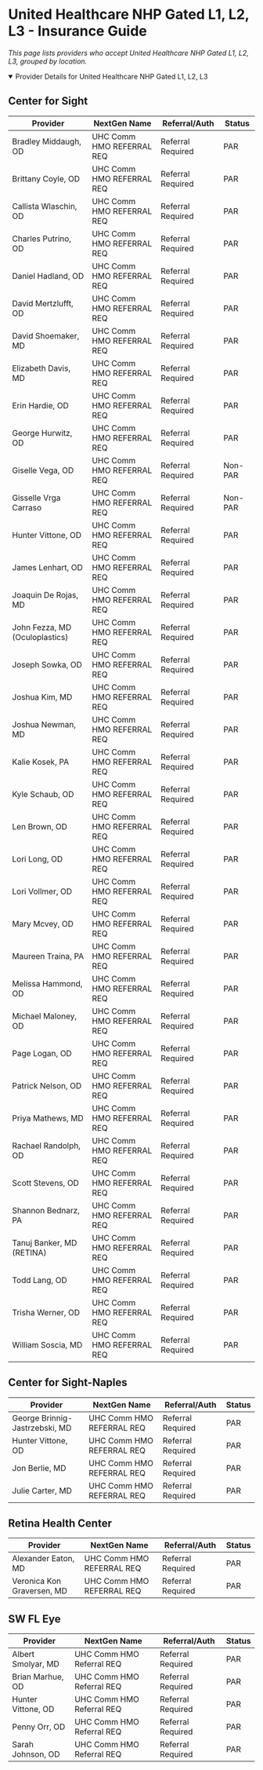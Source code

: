 # United Healthcare NHP Gated L1, L2, L3 - Insurance Guide

*This page lists providers who accept United Healthcare NHP Gated L1, L2, L3, grouped by location.*

<details open><summary>Provider Details for United Healthcare NHP Gated L1, L2, L3</summary>

## Center for Sight

| Provider | NextGen Name | Referral/Auth | Status |
|----------|-------------|--------------|--------|
| Bradley Middaugh, OD | UHC Comm HMO REFERRAL REQ | Referral Required | PAR |
| Brittany Coyle, OD | UHC Comm HMO REFERRAL REQ | Referral Required | PAR |
| Callista Wlaschin, OD | UHC Comm HMO REFERRAL REQ | Referral Required | PAR |
| Charles Putrino, OD | UHC Comm HMO REFERRAL REQ | Referral Required | PAR |
| Daniel Hadland, OD | UHC Comm HMO REFERRAL REQ | Referral Required | PAR |
| David Mertzlufft, OD | UHC Comm HMO REFERRAL REQ | Referral Required | PAR |
| David Shoemaker, MD | UHC Comm HMO REFERRAL REQ | Referral Required | PAR |
| Elizabeth Davis, MD | UHC Comm HMO REFERRAL REQ | Referral Required | PAR |
| Erin Hardie, OD | UHC Comm HMO REFERRAL REQ | Referral Required | PAR |
| George Hurwitz, OD | UHC Comm HMO REFERRAL REQ | Referral Required | PAR |
| Giselle Vega, OD | UHC Comm HMO REFERRAL REQ | Referral Required | Non-PAR |
| Gisselle Vrga Carraso | UHC Comm HMO REFERRAL REQ | Referral Required | Non-PAR |
| Hunter Vittone, OD | UHC Comm HMO REFERRAL REQ | Referral Required | PAR |
| James Lenhart, OD | UHC Comm HMO REFERRAL REQ | Referral Required | PAR |
| Joaquin De Rojas, MD | UHC Comm HMO REFERRAL REQ | Referral Required | PAR |
| John Fezza, MD (Oculoplastics) | UHC Comm HMO REFERRAL REQ | Referral Required | PAR |
| Joseph Sowka, OD | UHC Comm HMO REFERRAL REQ | Referral Required | PAR |
| Joshua Kim, MD | UHC Comm HMO REFERRAL REQ | Referral Required | PAR |
| Joshua Newman, MD | UHC Comm HMO REFERRAL REQ | Referral Required | PAR |
| Kalie Kosek, PA | UHC Comm HMO REFERRAL REQ | Referral Required | PAR |
| Kyle Schaub, OD | UHC Comm HMO REFERRAL REQ | Referral Required | PAR |
| Len Brown, OD | UHC Comm HMO REFERRAL REQ | Referral Required | PAR |
| Lori Long, OD | UHC Comm HMO REFERRAL REQ | Referral Required | PAR |
| Lori Vollmer, OD | UHC Comm HMO REFERRAL REQ | Referral Required | PAR |
| Mary Mcvey, OD | UHC Comm HMO REFERRAL REQ | Referral Required | PAR |
| Maureen Traina, PA | UHC Comm HMO REFERRAL REQ | Referral Required | PAR |
| Melissa Hammond, OD | UHC Comm HMO REFERRAL REQ | Referral Required | PAR |
| Michael Maloney, OD | UHC Comm HMO REFERRAL REQ | Referral Required | PAR |
| Page Logan, OD | UHC Comm HMO REFERRAL REQ | Referral Required | PAR |
| Patrick Nelson, OD | UHC Comm HMO REFERRAL REQ | Referral Required | PAR |
| Priya Mathews, MD | UHC Comm HMO REFERRAL REQ | Referral Required | PAR |
| Rachael Randolph, OD | UHC Comm HMO REFERRAL REQ | Referral Required | PAR |
| Scott Stevens, OD | UHC Comm HMO REFERRAL REQ | Referral Required | PAR |
| Shannon Bednarz, PA | UHC Comm HMO REFERRAL REQ | Referral Required | PAR |
| Tanuj Banker, MD (RETINA) | UHC Comm HMO REFERRAL REQ | Referral Required | PAR |
| Todd Lang, OD | UHC Comm HMO REFERRAL REQ | Referral Required | PAR |
| Trisha Werner, OD | UHC Comm HMO REFERRAL REQ | Referral Required | PAR |
| William Soscia, MD | UHC Comm HMO REFERRAL REQ | Referral Required | PAR |

## Center for Sight-Naples

| Provider | NextGen Name | Referral/Auth | Status |
|----------|-------------|--------------|--------|
| George Brinnig-Jastrzebski, MD | UHC Comm HMO REFERRAL REQ | Referral Required | PAR |
| Hunter Vittone, OD | UHC Comm HMO REFERRAL REQ | Referral Required | PAR |
| Jon Berlie, MD | UHC Comm HMO REFERRAL REQ | Referral Required | PAR |
| Julie Carter, MD | UHC Comm HMO REFERRAL REQ | Referral Required | PAR |

## Retina Health Center

| Provider | NextGen Name | Referral/Auth | Status |
|----------|-------------|--------------|--------|
| Alexander Eaton, MD | UHC Comm HMO REFERRAL REQ | Referral Required | PAR |
| Veronica Kon Graversen, MD | UHC Comm HMO REFERRAL REQ | Referral Required | PAR |

## SW FL Eye

| Provider | NextGen Name | Referral/Auth | Status |
|----------|-------------|--------------|--------|
| Albert Smolyar, MD | UHC Comm HMO Referral REQ | Referral Required | PAR |
| Brian Marhue, OD | UHC Comm HMO Referral REQ | Referral Required | PAR |
| Hunter Vittone, OD | UHC Comm HMO Referral REQ | Referral Required | PAR |
| Penny Orr, OD | UHC Comm HMO Referral REQ | Referral Required | PAR |
| Sarah Johnson, OD | UHC Comm HMO Referral REQ | Referral Required | PAR |

</details>

